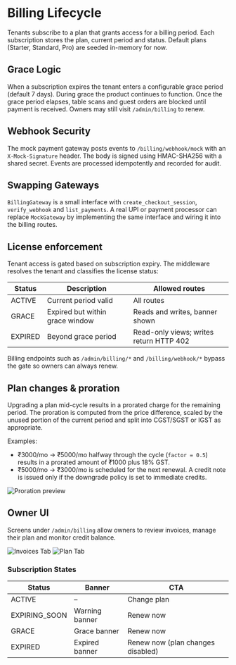 # Billing Lifecycle

Tenants subscribe to a plan that grants access for a billing period. Each subscription stores the plan, current period and status. Default plans (Starter, Standard, Pro) are seeded in-memory for now.

## Grace Logic

When a subscription expires the tenant enters a configurable grace period (default 7 days). During grace the product continues to function. Once the grace period elapses, table scans and guest orders are blocked until payment is received. Owners may still visit `/admin/billing` to renew.

## Webhook Security

The mock payment gateway posts events to `/billing/webhook/mock` with an `X-Mock-Signature` header. The body is signed using HMAC-SHA256 with a shared secret. Events are processed idempotently and recorded for audit.

## Swapping Gateways

`BillingGateway` is a small interface with `create_checkout_session`, `verify_webhook` and `list_payments`. A real UPI or payment processor can replace `MockGateway` by implementing the same interface and wiring it into the billing routes.

## License enforcement

Tenant access is gated based on subscription expiry. The middleware resolves the tenant and classifies the license status:

| Status  | Description                              | Allowed routes                          |
|---------|------------------------------------------|-----------------------------------------|
| ACTIVE  | Current period valid                     | All routes                              |
| GRACE   | Expired but within grace window          | Reads and writes, banner shown          |
| EXPIRED | Beyond grace period                      | Read-only views; writes return HTTP 402 |

Billing endpoints such as `/admin/billing/*` and `/billing/webhook/*` bypass the gate so owners can always renew.

## Plan changes & proration

Upgrading a plan mid-cycle results in a prorated charge for the remaining
period. The proration is computed from the price difference, scaled by the
unused portion of the current period and split into CGST/SGST or IGST as
appropriate.

Examples:

- ₹3000/mo → ₹5000/mo halfway through the cycle (`factor = 0.5`) results in a
  prorated amount of ₹1000 plus 18% GST.
- ₹5000/mo → ₹3000/mo is scheduled for the next renewal. A credit note is
  issued only if the downgrade policy is set to immediate credits.

![Proration preview](img/billing-proration-preview.png)

## Owner UI

Screens under `/admin/billing` allow owners to review invoices, manage their plan and monitor credit balance.

![Invoices Tab](img/billing-owner-invoices.png)
![Plan Tab](img/billing-owner-plan.png)

### Subscription States

| Status | Banner | CTA |
|--------|--------|-----|
| ACTIVE | – | Change plan |
| EXPIRING_SOON | Warning banner | Renew now |
| GRACE | Grace banner | Renew now |
| EXPIRED | Expired banner | Renew now (plan changes disabled) |
